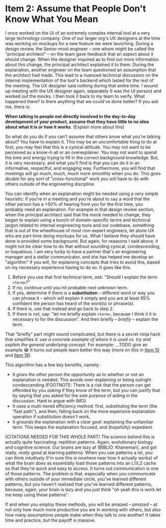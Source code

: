 # Item 2: Assume that People Don't Know What You Mean

I once worked on the UI of an extremely complex internal tool at a very large
technology company. One of our larger org's UX designers at the time was working
on mockups for a new feature we were launching. During a design review, the
Senior-most engineer – one whom might be called the "principal architect" – on
the team gave feedback that an aspect about it should change. When the designer
inquired as to find out more information about this change, the principal
architect explained it to them. During the explanation, another engineer on the
team questioned an assumption that the architect had made. This lead to a
nuanced technical discussion on the internal implementation of the tool's
backend which lasted for the rest of the meeting. The UX designer said nothing
during that entire time. I wound up meeting with the UX designer again,
separately (I was the UI person) and worked out the mocks. I then took it back
to my team to verify. What happened there? Is there anything that we could've
done better? If you ask me, there is:

**When talking to people not directly involved in the day-to-day development of
your product, assume that they have little to no idea about what it is or how it
works**. (Explain more about this)

So what do you do if you can't assume that others know what you're talking
about? You have to explain it. This may be an uncomfortable thing to do at
first; you may feel that this is a cynical attitude. You may not want to be
perceived as a know-it-all or an overexplainer. You may not want to spend the
time and energy trying to fill in the correct background knowledge. But, it is
very necessary, and what you'll find is that you can do it in an informative,
respectful, and engaging way. Furthermore, you will find that meetings will go
much, much, _much_ more smoothly when you do. This goes double for any sort of
"cross-functional" work you will have to do with others outside of the
engineering discipline.

You can identify when an explanation might be needed using a very simple
heuristic: if you're in a meeting and you're about to say a word that the other
person has a >50% of hearing from you for the first time, you probably need an
explanation. For example in that design review section, when the principal
architect said that the mock needed to change, they began to explain using a
bunch of domain-specific terms and technical jargon related to internal
engineering tools and our codebase, something that is out of the wheelhouse of
most non-expert engineers, let alone UX who are part-time doing mockups for us.
What I believe they _should_ have done is provided some background. But again,
for reaasons I said above, it might not be clear how to do that without sounding
cynical, condescending, or loquatious. I am very lucky to have a partner that's
an engineering manager and a stellar communicator, and she has helped me develop
an "algorithm" if you will, for explaining concepts that tries to avoid this,
based on my necessary experience having to do so. It goes like this.

1. Before you use that first technical term, _ask_: "Should I explain the term
   `<term>`?"
2. If no, continue until you hit probable next unknown term.
3. If yes, determine if there is a **substitution** – different word or way you
   can phrase it – which will explain it simply and you are at least 95%
   confident the person has heard of the word(s) or phrase(s).
4. If there is, use that instead and go back to step 2.
5. If there is not, say: "let me briefly explain `<term>`, because I think it it
   is necessary to for the discussion". And then briefly – *briefly* – explain
   the term.

That "briefly" part might sound complicated, but there is a secret ninja hack
that simplifies it: _use a concrete example of where it is used vs. try and
explain the general underlying concept_. For example: ...TODO give an example 😂
It turns out people learn better this way (more on this in [Item
10](./item-10-examples-over-suggestions.md) and [Item
19](../pt2/item-19-hyperspecific.md)).

This algorithm has a few key benefits, namely:

- It _gives the other person the opportunity_ as to whether or not an
  explanation is needed. This avoids over-explaining or being outright
  condescending (FOOTNOTE: There is a risk that the person can get offended by
  you _asking_ if they know of the term, but you can justify that by saying that
  you asked for the _sole purpose_ of aiding in the discussion. Hard to argue
  with IMO).
- It uses a multi-tiered efficiency method: first, substituting the term (the
  "fast path"), and then, falling back on the more expensive explanation
  operation if substitution doesn't work.
- It grounds the explanation with a _clear goal_: explaining the unfamiliar
  term. This keeps the explanation focused, and (hopefully) expedient.

(CITATIONS NEEDED FOR THIS WHOLE PART) The science behind this is actually quite
fascinating: repitition patterns. Again, evolutionary biology and cognitive
science. Our brains are lazy af (BIBLIO: Khaneman), and got really, _really_
good at learning patterns. When you use patterns a lot, you can think
_intuitively_ (I'm sure this is nowhere near how it actually works) of what the
brain does as essentially load those patterns into an L1/L2 cache so that
they're quick and easy to access. It turns out communication is one of those
patterns. The problem is that, especially when you communicate with others
outside of your immediate circle, you've learned different patterns, but you
haven't realized that you've learned different patterns, because, again, your
brain is lazy and you just think "oh yeah this is work let me keep using these
patterns".

If and when you employ these methods, you will be amazed – *amazed* – at not
only how much more productive you are in working with others, but also how many
assumptions people make when they talk to one another! It takes time and
practice, but the payoff is massive.
